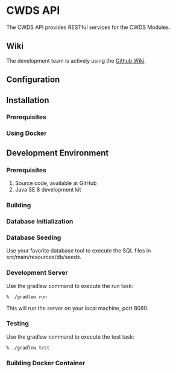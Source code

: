 # CWDS API

The CWDS API provides RESTful services for the CWDS Modules.

## Wiki   

The development team is actively using the [Github Wiki](https://github.com/ca-cwds/API/wiki).  

## Configuration

## Installation

### Prerequisites

### Using Docker

## Development Environment

### Prerequisites

1. Source code, available at GitHub
1. Java SE 8 development kit

### Building

### Database Initialization

### Database Seeding

Use your favorite database tool to execute the SQL files in src/main/resources/db/seeds.

### Development Server

Use the gradlew command to execute the run task:

    % ./gradlew run

This will run the server on your local machine, port 8080.

### Testing

Use the gradlew command to execute the test task:

    % ./gradlew test

### Building Docker Container

